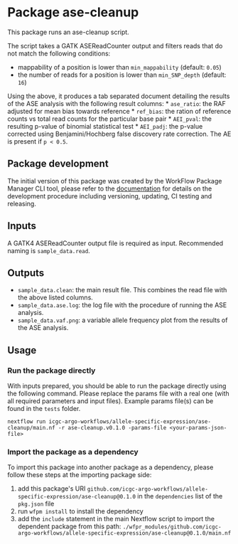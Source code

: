 # Package ase-cleanup

This package runs an ase-cleanup script.

The script takes a GATK ASEReadCounter output and filters reads that do not match the following conditions:
* mappability of a position is lower than `min_mappability` (default: `0.05`)
* the number of reads for a position is lower than `min_SNP_depth` (default: `16`)

Using the above, it produces a tab separated document detailing the results of the ASE analysis with the following result columns:
    * `ase_ratio`: the RAF adjusted for mean bias towards reference
    * `ref_bias`: the ration of reference counts vs total read counts for the particular base pair
    * `AEI_pval`: the resulting p-value of binomial statistical test
    * `AEI_padj`: the p-value corrected using Benjamini/Hochberg false discovery rate correction. The AE is present if `p < 0.5`. 

## Package development

The initial version of this package was created by the WorkFlow Package Manager CLI tool, please refer to
the [documentation](https://wfpm.readthedocs.io) for details on the development procedure including
versioning, updating, CI testing and releasing.


## Inputs

A GATK4 ASEReadCounter output file is required as input. Recommended naming is `sample_data.read`.

## Outputs

* `sample_data.clean`: the main result file. This combines the read file with the above listed columns.
* `sample_data.ase.log`: the log file with the procedure of running the ASE analysis.
* `sample_data.vaf.png`: a variable allele frequency plot from the results of the ASE analysis.

## Usage

### Run the package directly

With inputs prepared, you should be able to run the package directly using the following command.
Please replace the params file with a real one (with all required parameters and input files). Example
params file(s) can be found in the `tests` folder.

```
nextflow run icgc-argo-workflows/allele-specific-expression/ase-cleanup/main.nf -r ase-cleanup.v0.1.0 -params-file <your-params-json-file>
```

### Import the package as a dependency

To import this package into another package as a dependency, please follow these steps at the
importing package side:

1. add this package's URI `github.com/icgc-argo-workflows/allele-specific-expression/ase-cleanup@0.1.0` in the `dependencies` list of the `pkg.json` file
2. run `wfpm install` to install the dependency
3. add the `include` statement in the main Nextflow script to import the dependent package from this path: `./wfpr_modules/github.com/icgc-argo-workflows/allele-specific-expression/ase-cleanup@0.1.0/main.nf`
